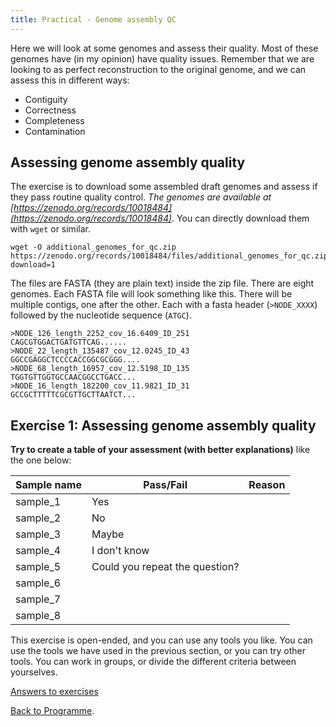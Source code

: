 ```yaml
---
title: Practical - Genome assembly QC
---
```

 Here we will look at some genomes and assess their quality. Most of these genomes have (in my opinion) have quality issues. Remember that we are looking to as perfect reconstruction to the original genome, and we can assess this in different ways: 

* Contiguity
* Correctness
* Completeness
* Contamination

## Assessing genome assembly quality

The exercise is to download some assembled draft genomes and assess if they pass routine quality control. *The genomes are available at [https://zenodo.org/records/10018484](https://zenodo.org/records/10018484)*. 
You can directly download them with `wget` or similar. 

```
wget -O additional_genomes_for_qc.zip https://zenodo.org/records/10018484/files/additional_genomes_for_qc.zip?download=1
```

The files are FASTA (they are plain text) inside the zip file. There are eight genomes. Each FASTA file will look something like this. There will be multiple contigs, one after the other. Each with a fasta header (`>NODE_XXXX`) followed by the nucleotide sequence (`ATGC`).

```
>NODE_126_length_2252_cov_16.6409_ID_251
CAGCGTGGACTGATGTTCAG......
>NODE_22_length_135487_cov_12.0245_ID_43
GGCCGAGGCTCCCCACCGGCGCGGG....
>NODE_68_length_16957_cov_12.5198_ID_135
TGGTGTTGGTGCCAACGGCCTGACC...
>NODE_16_length_182200_cov_11.9821_ID_31
GCCGCTTTTTCGCGTTGCTTAATCT...
```

## Exercise 1: Assessing genome assembly quality

**Try to create a table of your assessment (with better explanations)** like the one below:

| Sample name | Pass/Fail | Reason |
|-------------|-----------|--------|
| sample_1    |  Yes  |     |
| sample_2    |  No         |        |
| sample_3    | Maybe          |        |
| sample_4    | I don't know         |        |
| sample_5    | Could you repeat the question?          |        |
| sample_6    |         |        |
| sample_7    |           |        |
| sample_8    |           |        |

This exercise is open-ended, and you can use any tools you like. You can use the tools we have used in the previous section, or you can try other tools. You can work in groups, or divide the different criteria between yourselves.

[Answers to exercises](/seq-analysis/check-qc-answers/)

[Back to Programme]({{site.baseurl}}/modules/sequence-analysis/programme/).